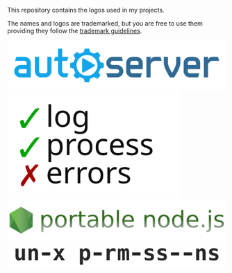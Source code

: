 This repository contains the logos used in my projects.

The names and logos are trademarked, but you are free to use them providing they
follow the [trademark guidelines](TRADEMARK_GUIDELINES.md).

<img src="https://raw.githubusercontent.com/ehmicky/design/master/autoserver/autoserver.svg?sanitize=true" width="550"/>

<img src="https://raw.githubusercontent.com/ehmicky/design/master/log-process-errors/log-process-errors.svg?sanitize=true" width="400"/>

<img src="https://raw.githubusercontent.com/ehmicky/design/master/portable-node-guide/portable-node-guide.png" width="550"/>

<img src="https://raw.githubusercontent.com/ehmicky/design/master/unix-permissions/unix-permissions.png" width="550"/>

